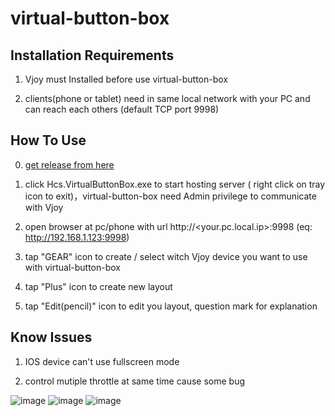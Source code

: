 # virtual-button-box
## Installation Requirements

1. Vjoy must Installed before use virtual-button-box

2. clients(phone or tablet) need in same local network with your PC and can reach each others (default TCP port 9998)

## How To Use
0. [get release from here](https://github.com/hsinyu-chen/virtual-button-box/releases)

1. click Hcs.VirtualButtonBox.exe to start hosting server ( right click on tray icon to exit)，virtual-button-box need Admin privilege to communicate with Vjoy

2. open browser at pc/phone with url http://<your.pc.local.ip>:9998 (eq: http://192.168.1.123:9998)

3. tap "GEAR" icon to create / select witch Vjoy device you want to use with virtual-button-box

4. tap "Plus" icon to create new layout

5. tap "Edit(pencil)" icon to edit you layout, question mark for explanation

## Know Issues

1. IOS device can't use fullscreen mode

2. control mutiple throttle at same time cause some bug

![image](https://i.imgur.com/xYwJnSs.jpg)
![image](https://i.imgur.com/3UuCBTE.png)
![image](https://i.imgur.com/QKM9DRl.png)
